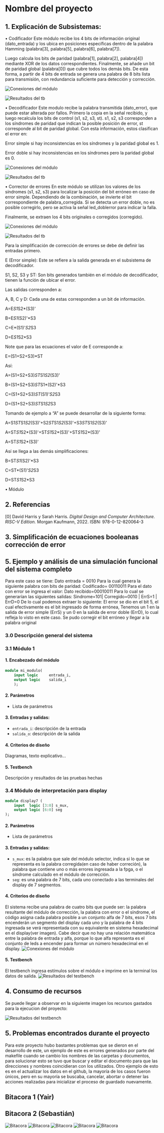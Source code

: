 # Nombre del proyecto

## 1. Explicación de Subsistemas:
•	Codificador
Este módulo recibe los 4 bits de información original (dato_entrada) y los ubica en posiciones específicas dentro de la palabra Hamming (palabra[3], palabra[5], palabra[6], palabra[7]).

Luego calcula los bits de paridad (palabra[1], palabra[2], palabra[4]) mediante XOR de los datos correspondientes. Finalmente, se añade un bit de paridad global (palabra[0]) que cubre todos los demás bits. De esta forma, a partir de 4 bits de entrada se genera una palabra de 8 bits lista para transmisión, con redundancia suficiente para detección y corrección.

![Conexiones del módulo](/Imágenes/bloques_code.png)

![Resultados del tb](/Imágenes/Test_code.png)


•	Decodificador
Este modulo recibe la palabra transmitida (dato_error), que puede estar alterada por fallos. Primero la copia en la señal recibido, y luego recalcula los bits de control (s1, s2, s3, st). s1, s2, s3 corresponden a los síndromes de paridad que indican la posible posición de error, st corresponde al bit de paridad global. Con esta información, estos clasifican el error en:

Error simple si hay inconsistencias en los síndromes y la paridad global es 1.

Error doble si hay inconsistencias en los síndromes pero la paridad global es 0.

![Conexiones del módulo](/Imágenes/bloques_deco.png)

![Resultados del tb](/Imágenes/Test_deco.png)



•	Corrector de errores
En este módulo se utilizan los valores de los síndromes (s1, s2, s3) para localizar la posición del bit erróneo en caso de error simple. Dependiendo de la combinación, se invierte el bit correspondiente de palabra_corregida.
Si se detecta un error doble, no es posible corregirlo, pero se activa la señal led_doblerror para indicar la falla.

Finalmente, se extraen los 4 bits originales o corregidos (corregido).

![Conexiones del módulo](/Imágenes/bloques_error.png)

![Resultados del tb](/Imágenes/Test_error.png)

Para la simplificación de corrección de errores se debe de definir las entradas primero.

E (Error simple): Este se refiere a la salida generada en el subsistema de decodificador.

S1, S2, S3 y ST: Son bits generados también en el módulo de decodificador, tienen la función de ubicar el error.

Las salidas corresponden a:

A, B, C y D: Cada una de estas corresponden a un bit de información.

A=E*S1*S2*(S3)'

B=E*S1*(S2)'*S3

C=E*(S1)'*S2*S3

D=E*S1*S2*S3

Note que para las ecuaciones el valor de E corresponde a:

E=(S1+S2+S3)*ST

Así:

A=(S1+S2+S3)*ST*S1*S2*(S3)'

B=(S1+S2+S3)*ST*S1*(S2)'*S3

C=(S1+S2+S3)*ST*(S1)'*S2*S3

D=(S1+S2+S3)*ST*S1*S2*S3

Tomando de ejemplo a “A” se puede desarrollar de la siguiente forma:

A=S1*ST*S1*S2*(S3)'+S2*ST*S1*S2*(S3)'+S3*ST*S1*S2*(S3)'

A=ST*S1*S2*(S3)'+ST*S1*S2*(S3)'+ST*S1*S2*(S3)'

A=ST*S1*S2*(S3)'

Así se llega a las demás simplificaciones: 

B=ST*S1*(S2)'*S3

C=ST*(S1)'*S2*S3

D=ST*S1*S2*S3

•	Módulo
## 2. Referencias
[0] David Harris y Sarah Harris. *Digital Design and Computer Architecture. RISC-V Edition.* Morgan Kaufmann, 2022. ISBN: 978-0-12-820064-3

## 3. Simplificación de ecuaciones booleanas corrección de error

## 5.  Ejemplo y análisis de una simulación funcional del sistema completo
Para este caso se tiene:
Dato entrada = 0010
Para la cual genera la siguiente palabra con bits de paridad:
Codificado= 00110011 
Para el dato con error se ingresa el valor:
Dato recibido=00010011
Para lo cual se generarían las siguientes salidas:
Sindrome=101| Corregido=0010 | ErrS=1 | ErrD=0
De lo cual podemos extraer lo siguiente:
	El error se dio en el bit 5, el cual efectivamente es el bit ingresado de forma errónea,
	Tenemos un 1 en la salida de error simple (ErrS) y un 0 en la salida de error doble (ErrD), lo cual refleja lo visto en este caso.
	Se pudo corregir el bit erróneo y llegar a la palabra original


### 3.0 Descripción general del sistema

### 3.1 Módulo 1
#### 1. Encabezado del módulo
```SystemVerilog
module mi_modulo(
    input logic     entrada_i,      
    output logic    salida_i 
    );
```
#### 2. Parámetros
- Lista de parámetros

#### 3. Entradas y salidas:
- `entrada_i`: descripción de la entrada
- `salida_o`: descripción de la salida

#### 4. Criterios de diseño
Diagramas, texto explicativo...

#### 5. Testbench
Descripción y resultados de las pruebas hechas

### 3.4 Módulo de interpretación para display
```SystemVerilog
module display7 (
    input  logic [3:0] s_mux,
    output logic [6:0] seg
);
```
#### 2. Parámetros
- Lista de parámetros

#### 3. Entradas y salidas:
- `s_mux`: es la palabra que sale del módulo selector, indica si lo que se representa es la palabra corregida(en caso de haber correción), la palabra que contiene uno o más errores ingresada a la fpga, o el síndrome calculado en el módulo de corrección. 
- `seg`: es una palabra de 7 bits, cada uno conectado a las terminales del display de 7 segmentos.

#### 4. Criterios de diseño
El sistema recibe una palabra de cuatro bits que puede ser: la palabra resultante del módulo de corrección, la palabra con error o el síndrome, el código asigna cada palabra posible a un conjunto alfa de 7 bits, esos 7 bits encenderán un segmento del display cada uno y la palabra de 4 bits ingresada se verá representada con su equivalente en sistema hexadecimal en el display(ver imagen). Cabe decir que no hay una relación matemática entre la palabra de entrada y alfa, porque lo que alfa representa es el conjunto de leds a encender para formar un número hexadecimal en el display.
![Conexiones del módulo](/Imágenes/case_mux_7seg.png)

#### 5. Testbench
El testbench ingresa estímulos sobre el módulo e imprime en la terminal los datos de salida.
![Resultados del testbench](/Imágenes/tb_terminal.png)


## 4. Consumo de recursos

Se puede llegar a observar en la siguiente imagen los recursos gastados para la ejecucion del proyecto:

![Resultados del testbench](/Imágenes/Recursos.png)

## 5. Problemas encontrados durante el proyecto

Para este proyecto hubo bastantes problemas que se dieron en el desarrollo de este, un ejemplo de este es errores generados por parte del makefile cuando se cambio los nombres de las carpetas y documentos, para solucionar esto se tuvo que buscar y editar el documento para que las direcciones y nombres coincidieran con los utilizados.
Otro ejemplo de esto es en el actualizar los datos en el github, la mayoría de los casos fueron únicos, pero en su mayoría se buscaba, cancelar, abortar o detener las acciones realizadas para inicializar el proceso de guardado nuevamente. 

## Bitacora 1 (Yair)


## Bitacora 2 (Sebastián)

![Bitacora](/Imágenes/Bitacora_1.png)
![Bitacora](/Imágenes/Bitacora_2.png)
![Bitacora](/Imágenes/Bitacora_3.png)
![Bitacora](/Imágenes/Bitacora_4.png)
![Bitacora](/Imágenes/Bitacora_5.png)
